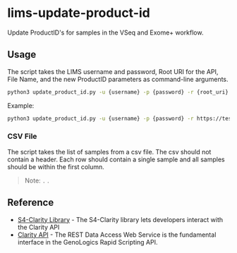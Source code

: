 # lims-update-product-id
Update ProductID's for samples in the VSeq and Exome+ workflow.

## Usage
The script takes the LIMS username and password, Root URI for the API, File Name, and the new ProductID parameters as command-line arguments.
```sh
python3 update_product_id.py -u {username} -p {password} -r {root_uri} -f {file_name or file_path} -pi {product_id}
```
Example:
```sh
python3 update_product_id.py -u {username} -p {password} -r https://test.lims.lusk.helix.net/api/v2 -f test_lusk_samples_01.csv -pi 99999_22222_22222_11111
```
### CSV File
The script takes the list of samples from a csv file. The csv should not contain a header. Each row should contain a single sample and all samples should be within the first column. 

> Note: `.` .
## Reference
- [S4-Clarity Library] - The S4-Clarity library lets developers interact with the Clarity API
-  [Clarity API] - The REST Data Access Web Service is the fundamental interface in the GenoLogics Rapid Scripting API.

[//]: # (These are reference links used in the body of this note and get stripped out when the markdown processor does its job. There is no need to format nicely because it shouldn't be seen. Thanks SO - http://stackoverflow.com/questions/4823468/store-comments-in-markdown-syntax)

   [S4-Clarity Library]: <https://s4-clarity-lib.readthedocs.io/en/stable/>
   [Clarity API]: <https://d10e8rzir0haj8.cloudfront.net/4.2/REST.html>
   

